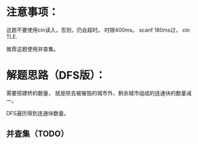 # 注意事项：

这题不要使用cin读入，否则，仍会超时。 时限400ms。 scanf 180ms过， cin TLE.

推荐这题使用并查集。 

# 解题思路（DFS版）：

需要搭建桥的数量， 就是除去被摧毁的城市外，剩余城市组成的连通块的数量减一。

DFS遍历得到连通块数量。

## 并查集（TODO）